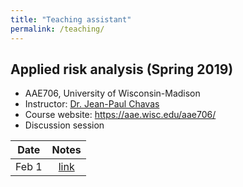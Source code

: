 ```yaml
---
title: "Teaching assistant"
permalink: /teaching/
---
```


## Applied risk analysis (Spring 2019)
* AAE706, University of Wisconsin-Madison
* Instructor: [Dr. Jean-Paul Chavas](https://aae.wisc.edu/faculty/jchavas/)
* Course website: <https://aae.wisc.edu/aae706/>
* Discussion session

| Date | Notes |
| --- | :---: |
| Feb 1 | [link](/aae706_disc_20190201.pdf) |
